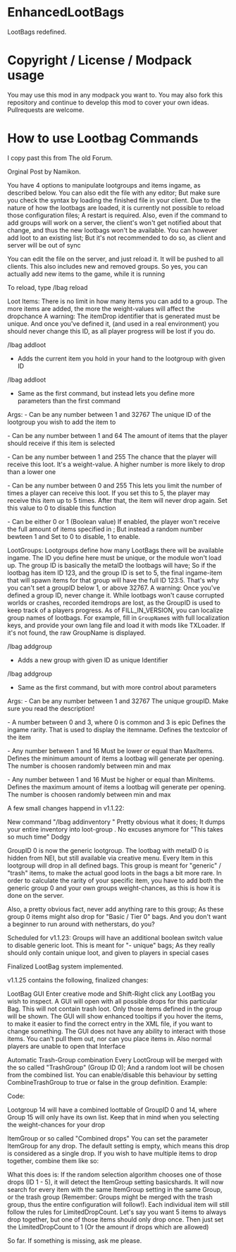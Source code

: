 # EnhancedLootBags
LootBags redefined. 

# Copyright / License / Modpack usage
You may use this mod in any modpack you want to. You may also fork this repository and continue to develop this mod to cover your own ideas. Pullrequests are welcome.

# How to use Lootbag Commands

I copy past this from The old Forum.

Orginal Post by Namikon.


You have 4 options to manipulate lootgroups and items ingame, as described below.
You can also edit the file with any editor; But make sure you check the syntax by loading the finished file in your client.
Due to the nature of how the lootbags are loaded, it is currently not possible to reload those configuration files; A restart is required.
Also, even if the command to add groups will work on a server, the client's won't get notified about that change, and thus the new lootbags won't be available.
You can however add loot to an existing list; But it's not recommended to do so, as client and server will be out of sync

You can edit the file on the server, and just reload it. It will be pushed to all clients. This also includes new and removed groups.
So yes, you can actually add new items to the game, while it is running

To reload, type
/lbag reload

Loot Items:
There is no limit in how many items you can add to a group. The more items are added, the more the weight-values will affect the dropchance
A warning: The itemDrop identifier that is generated must be unique. And once you've defined it, (and used in a real environment) you should never change
this ID, as all player progress will be lost if you do.

/lbag addloot <LootGroup ID>
- Adds the current item you hold in your hand to the lootgroup with given ID

/lbag addloot <LootGroup ID> <ItemAmount> <Chance> <Limited Drop Count> <RandomAmount>
- Same as the first command, but instead lets you define more parameters than the first command

Args:
<LootGroup ID> - Can be any number between 1 and 32767
The unique ID of the lootgroup you wish to add the item to

<ItemAmount> - Can be any number between 1 and 64
The amount of items that the player should receive if this item is selected

<Chance> - Can be any number between 1 and 255
The chance that the player will receive this loot. It's a weight-value. A higher number is more likely to drop than a lower one

<Limited Drop Count> - Can be any number between 0 and 255
This lets you limit the number of times a player can receive this loot.
If you set this to 5, the player may receive this item up to 5 times. After that, the item will never drop again.
Set this value to 0 to disable this function

<RandomAmount> - Can be either 0 or 1 (Boolean value)
If enabled, the player won't receive the full amount of items specified in <ItemAmount>; But instead a random number bewteen 1 and <ItemAmount>
Set to 0 to disable, 1 to enable.

LootGroups:
Lootgroups define how many LootBags there will be available ingame. The ID you define here must be unique, or the module won't load up.
The group ID is basically the metaID the lootbags will have; So if the lootbag has item ID 123, and the group ID is set to 5, the final ingame-item
that will spawn items for that group will have the full ID 123:5. That's why you can't set a groupID below 1, or above 32767.
A warning: Once you've defined a group ID, never change it. While lootbags won't cause corrupted worlds or crashes, recorded itemdrops are lost, as the GroupID is
used to keep track of a players progress.
As of FILL_IN_VERSION, you can localize group names of lootbags. For example, fill in `GroupName`s with full localization keys, and provide your own lang file and load it with mods like TXLoader. If it's not found, the raw GroupName is displayed.

/lbag addgroup <Group ID>
- Adds a new group with given ID as unique Identifier

/lbag addgroup <Group ID> <Rarity> <MinItems> <MaxItems>
- Same as the first command, but with more control about parameters

Args:
<Group ID> - Can be any number between 1 and 32767
The unique groupID. Make sure you read the description!

<Rarity> - A number between 0 and 3, where 0 is common and 3 is epic
Defines the ingame rarity. That is used to display the itemname. Defines the textcolor of the item

<MinItems> - Any number between 1 and 16
Must be lower or equal than MaxItems. Defines the minimum amount of items a lootbag will generate per opening.
The number is choosen randomly between min and max

<MaxItems> - Any number between 1 and 16
Must be higher or equal than MinItems. Defines the maximum amount of items a lootbag will generate per opening.
The number is choosen randomly between min and max



A few small changes happend in v1.1.22:

New command "/lbag addinventory <groupID>"
Pretty obvious what it does; It dumps your entire inventory into loot-group <groupID>. No excuses anymore for "This takes so much time" Dodgy

GroupID 0 is now the generic lootgroup. The lootbag with metaID 0 is hidden from NEI, but still available via creative menu.
Every Item in this lootgroup will drop in all defined bags. This group is meant for "generic" / "trash" items, to make the actual good loots in the bags a bit more rare.
In order to calculate the rarity of your specific item, you have to add both the generic group 0 and your own groups weight-chances, as this is how it is done on the server.

Also, a pretty obvious fact, never add anything rare to this group; As these group 0 items might also drop for "Basic / Tier 0" bags. And you don't want a beginner to run around with netherstars, do you?

Scheduled for v1.1.23:
Groups will have an additional boolean switch value to disable generic loot. This is meant for "- unique" bags; As they really should only contain unique loot, and given to players in special cases



Finalized LootBag system implemented.

v1.1.25 contains the following, finalized changes:

LootBag GUI
Enter creative mode and Shift-Right click any LootBag you wish to inspect. A GUI will open with all possible drops for this particular Bag.
This will not contain trash loot. Only those items defined in the group will be shown.
The GUI will show enhanced tooltips if you hover the items, to make it easier to find the correct entry in the XML file, if you want to change something.
The GUI does not have any ability to interact with those items. You can't pull them out, nor can you place items in. Also normal players are unable to open that Interface

Automatic Trash-Group combination
Every LootGroup will be merged with the so called "TrashGroup" (Group ID 0); And a random loot will be chosen from the combined list.
You can enable/disable this behaviour by setting CombineTrashGroup to true or false in the group definition. Example:

Code:
<LootGroup GroupMetaID="14" GroupName="Legendary" Rarity="3" MinItems="1" MaxItems="1" CombineTrashGroup="true"/>
<LootGroup GroupMetaID="15" GroupName="Legendary - Unique" Rarity="3" MinItems="1" MaxItems="1" CombineTrashGroup="false"/>

Lootgroup 14 will have a combined loottable of GroupID 0 and 14, where Group 15 will only have its own list.
Keep that in mind when you selecting the weight-chances for your drop

ItemGroup or so called "Combined drops"
You can set the parameter ItemGroup for any drop. The default setting is empty, which means this drop is considered as a single drop.
If you wish to have multiple items to drop together, combine them like so:

<Loot Identifier="1" ItemName="Thaumcraft:ItemShard:1" Amount="8" NBTTag="" Chance="25" ItemGroup="basicshards" LimitedDropCount="0" RandomAmount="false"/>
<Loot Identifier="2" ItemName="Thaumcraft:ItemShard:2" Amount="8" NBTTag="" Chance="25" ItemGroup="basicshards" LimitedDropCount="0" RandomAmount="false"/>
<Loot Identifier="3" ItemName="Thaumcraft:ItemShard:3" Amount="8" NBTTag="" Chance="25" ItemGroup="basicshards" LimitedDropCount="0" RandomAmount="false"/>
<Loot Identifier="4" ItemName="Thaumcraft:ItemShard:4" Amount="8" NBTTag="" Chance="25" ItemGroup="basicshards" LimitedDropCount="0" RandomAmount="false"/>
<Loot Identifier="5" ItemName="Thaumcraft:ItemShard:5" Amount="8" NBTTag="" Chance="25" ItemGroup="basicshards" LimitedDropCount="0" RandomAmount="false"/>

What this does is:
If the random selection algorithm chooses one of those drops (ID 1 - 5), it will detect the ItemGroup setting basicshards. It will now search for every item with the same ItemGroup setting in the same Group, or the trash group (Remember: Groups might be merged with the trash group, thus the entire configuration will follow!).
Each individual item will still follow the rules for LimitedDropCount. Let's say you want 5 items to always drop together, but one of those items should only drop once. Then just set the LimitedDropCount to 1 (Or the amount if drops which are allowed)


So far. If something is missing, ask me please.
